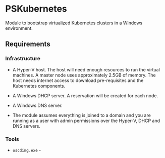 # PSKubernetes

Module to bootstrap virtualized Kubernetes clusters in a Windows environment.

## Requirements

### Infrastructure

* A Hyper-V host. The host will need enough resources to run the virtual machines.
A master node uses approximately 2.5GB of memory. The host needs internet access
to download pre-requisites and the Kubernetes components.

* A Windows DHCP server. A reservation will be created for each node.

* A Windows DNS server.

* The module assumes everything is joined to a domain and you are running as
a user with admin permissions over the Hyper-V, DHCP and DNS servers.

### Tools

* `oscdimg.exe` - 